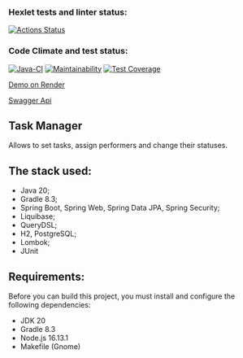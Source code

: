 ### Hexlet tests and linter status:
[![Actions Status](https://github.com/FirefullHawk/java-project-73/actions/workflows/hexlet-check.yml/badge.svg)](https://github.com/FirefullHawk/java-project-73/actions)

### Code Climate and test status:
[![Java-CI](https://github.com/FirefullHawk/java-project-73/actions/workflows/main.yml/badge.svg)](https://github.com/FirefullHawk/java-project-73/actions/workflows/main.yml)
[![Maintainability](https://api.codeclimate.com/v1/badges/dae3f61b2207c8939cdd/maintainability)](https://codeclimate.com/github/FirefullHawk/java-project-73/maintainability)
[![Test Coverage](https://api.codeclimate.com/v1/badges/dae3f61b2207c8939cdd/test_coverage)](https://codeclimate.com/github/FirefullHawk/java-project-73/test_coverage)

[Demo on Render]()

[Swagger Api]()

<h2><b>Task Manager</b></h2>
<p>Allows to set tasks, assign performers and change their statuses.</p>

## The stack used:
* Java 20;
* Gradle 8.3;
* Spring Boot, Spring Web, Spring Data JPA, Spring Security;
* Liquibase;
* QueryDSL;
* H2, PostgreSQL;
* Lombok;
* JUnit

## Requirements:
Before you can build this project, you must install and configure the following dependencies:
* JDK 20
* Gradle 8.3
* Node.js 16.13.1
* Makefile (Gnome)
